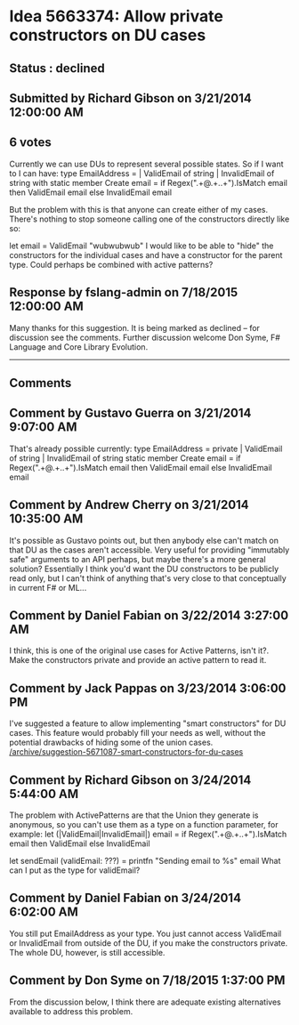 # Idea 5663374: Allow private constructors on DU cases #

## Status : declined

## Submitted by Richard Gibson on 3/21/2014 12:00:00 AM

## 6 votes

Currently we can use DUs to represent several possible states. So if I want to I can have:
type EmailAddress =
| ValidEmail of string
| InvalidEmail of string with
static member Create email =
if Regex(".+@.+\..+").IsMatch email
then ValidEmail email
else InvalidEmail email

But the problem with this is that anyone can create either of my cases. There's nothing to stop someone calling one of the constructors directly like so:

let email = ValidEmail "wubwubwub"
I would like to be able to "hide" the constructors for the individual cases and have a constructor for the parent type.
Could perhaps be combined with active patterns?



## Response by fslang-admin on 7/18/2015 12:00:00 AM

Many thanks for this suggestion. It is being marked as declined – for discussion see the comments.
Further discussion welcome
Don Syme, F# Language and Core Library Evolution.

------------------------
## Comments


## Comment by Gustavo Guerra on 3/21/2014 9:07:00 AM
That's already possible currently:
type EmailAddress =
private | ValidEmail of string
| InvalidEmail of string
static member Create email =
if Regex(".+@.+\..+").IsMatch email
then ValidEmail email
else InvalidEmail email


## Comment by Andrew Cherry on 3/21/2014 10:35:00 AM
It's possible as Gustavo points out, but then anybody else can't match on that DU as the cases aren't accessible. Very useful for providing "immutably safe" arguments to an API perhaps, but maybe there's a more general solution? Essentially I think you'd want the DU constructors to be publicly read only, but I can't think of anything that's very close to that conceptually in current F# or ML...


## Comment by Daniel Fabian on 3/22/2014 3:27:00 AM
I think, this is one of the original use cases for Active Patterns, isn't it?. Make the constructors private and provide an active pattern to read it.


## Comment by Jack Pappas on 3/23/2014 3:06:00 PM
I've suggested a feature to allow implementing "smart constructors" for DU cases. This feature would probably fill your needs as well, without the potential drawbacks of hiding some of the union cases.
[/archive/suggestion-5671087-smart-constructors-for-du-cases](/archive/suggestion-5671087-smart-constructors-for-du-cases.md)


## Comment by Richard Gibson on 3/24/2014 5:44:00 AM
The problem with ActivePatterns are that the Union they generate is anonymous, so you can't use them as a type on a function parameter, for example:
let (|ValidEmail|InvalidEmail|) email =
if Regex(".+@.+\..+").IsMatch email
then ValidEmail
else InvalidEmail

let sendEmail (validEmail: ???) =
printfn "Sending email to %s" email
What can I put as the type for validEmail?


## Comment by Daniel Fabian on 3/24/2014 6:02:00 AM
You still put EmailAddress as your type. You just cannot access ValidEmail or InvalidEmail from outside of the DU, if you make the constructors private. The whole DU, however, is still accessible.


## Comment by Don Syme on 7/18/2015 1:37:00 PM
From the discussion below, I think there are adequate existing alternatives available to address this problem.

